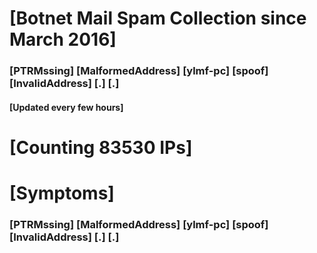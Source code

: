 # [Botnet Mail Spam Collection since March 2016]
### [PTRMssing] [MalformedAddress] [ylmf-pc] [spoof] [InvalidAddress] [.] [.]
#### [Updated every few hours]

# [Counting 83530 IPs]

# [Symptoms] 
###   [PTRMssing] [MalformedAddress] [ylmf-pc] [spoof] [InvalidAddress] [.] [.]
